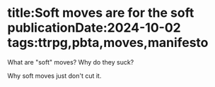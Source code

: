 title:Soft moves are for the soft
publicationDate:2024-10-02
tags:ttrpg,pbta,moves,manifesto
===
What are "soft" moves? Why do they suck?

Why soft moves just don't cut it.
